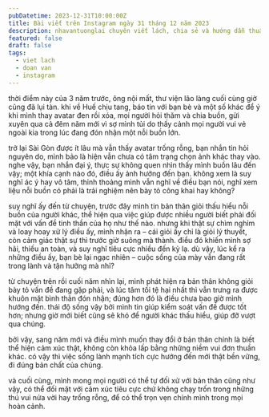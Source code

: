 ```yaml
---
pubDatetime: 2023-12-31T10:00:00Z
title: Bài viết trên Instagram ngày 31 tháng 12 năm 2023
description: nhavantuonglai chuyên viết lách, chia sẻ và hướng dẫn thuần thục khi thực hành viết lách qua những bài chia sẻ trên Instagram chính thức.
featured: false
draft: false
tags:
  - viet lach
  - doan van
  - instagram
---
```


thời điểm này của 3 năm trước, ông nội mất, thư viện lão làng cuối cùng giờ cũng đã lụi tàn. khi về Huế chịu tang, báo tin với bạn bè và một số khác để ý khi mình thay avatar đen rồi xóa, mọi người hỏi thăm và chia buồn, gửi xuyên qua cả đêm năm mới vì sợ mình tủi do thấy cảnh mọi người vui vẻ ngoài kia trong lúc đang đón nhận một nỗi buồn lớn.

trở lại Sài Gòn được ít lâu mà vẫn thấy avatar trống rỗng, bạn nhắn tin hỏi nguyên do, mình bảo là hiện vẫn chưa có tâm trạng chọn ảnh khác thay vào. nghe vậy, bạn nhắn đại ý, thực sự không quen nhìn thấy mình buồn lâu đến vậy; một khía cạnh nào đó, điều ấy ảnh hưởng đến bạn. không xem là suy nghĩ ác ý hay vô tâm, thỉnh thoảng mình vẫn nghĩ về điều bạn nói, nghĩ xem liệu nỗi buồn có phải là trải nghiệm nên bày tỏ công khai hay không?

suy nghĩ ấy đến từ chuyện, trước đây mình tin bản thân giỏi thấu hiểu nỗi buồn của người khác, thể hiện qua việc giúp được nhiều người biết phải đối mặt với vấn đề tinh thần của họ như thế nào. nhưng khi thật sự chìm nghỉm và loay hoay xử lý điều ấy, mình nhận ra – cái giỏi ấy chỉ là giỏi lý thuyết, còn cảm giác thật sự thì trước giờ suông mà thành. điều đó khiến mình sợ hãi, thiếu an toàn, và suy nghĩ tiêu cực nhiều đến kỳ lạ. dù vậy, lúc kể ra những điều ấy, bạn bè lại ngạc nhiên – cuộc sống của mày vẫn đang rất trong lành và tận hưởng mà nhỉ?

từ chuyện trên rồi cuối năm nhìn lại, mình phát hiện ra bản thân không giỏi bày tỏ vấn đề đang gặp phải, và lúc tăm tối tệ hại nhất thì vẫn trưng ra được khuôn mặt bình thản đón nhận; đúng hơn đó là điều chưa bao giờ mình hướng đến. thái độ sống vậy bởi mình tin giúp kiểm soát vấn đề được tốt hơn; nhưng giờ mới biết cũng sẽ khó để người khác thấu hiểu, giúp đỡ vượt qua chúng.

bởi vậy, sang năm mới và điều mình muốn thay đổi ở bản thân chính là biết thể hiện cảm xúc thật, không còn khỏa lấp bằng những niềm vui đơn thuần khác. có vậy thì việc sống lành mạnh tích cực hướng đến mới thật bền vững, đi đúng bản chất của chúng.

và cuối cùng, mình mong mọi người có thể tự đối xử với bản thân cũng như vậy, có thể đối mặt với cảm xúc tiêu cực chứ không chạy trốn trong những thú vui nửa vời hay trống rỗng, để có thể trọn vẹn chính mình trong mọi hoàn cảnh.